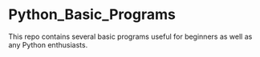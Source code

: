 # Python_Basic_Programs

This repo contains several basic programs useful for beginners as well as any Python enthusiasts.
